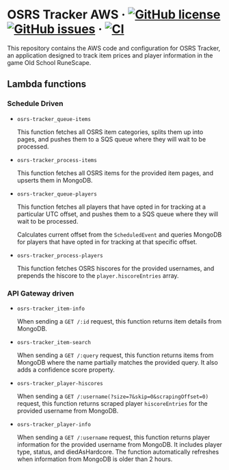 # OSRS Tracker AWS &middot; [![GitHub license](https://img.shields.io/github/license/osrs-tracker/osrs-tracker-aws.svg)](https://github.com/osrs-tracker/osrs-tracker-aws/blob/master/LICENSE) [![GitHub issues](https://img.shields.io/github/issues/osrs-tracker/osrs-tracker-aws.svg)](https://github.com/osrs-tracker/osrs-tracker-aws/issues) &middot; [![CI](https://github.com/osrs-tracker/osrs-tracker-aws/actions/workflows/main.yml/badge.svg)](https://github.com/osrs-tracker/osrs-tracker-aws/actions/workflows/main.yml)

This repository contains the AWS code and configuration for OSRS Tracker, an application designed to track item prices
and player information in the game Old School RuneScape.

## Lambda functions

### Schedule Driven

- `osrs-tracker_queue-items`

  This function fetches all OSRS item categories, splits them up into pages, and pushes them to a SQS queue where they
  will wait to be processed.

- `osrs-tracker_process-items`

  This function fetches all OSRS items for the provided item pages, and upserts them in MongoDB.

- `osrs-tracker_queue-players`

  This function fetches all players that have opted in for tracking at a particular UTC offset, and pushes them to a SQS
  queue where they will wait to be processed.

  Calculates current offset from the `ScheduledEvent` and queries MongoDB for players that have opted in for tracking at
  that specific offset.

- `osrs-tracker_process-players`

  This function fetches OSRS hiscores for the provided usernames, and prepends the hiscore to the
  `player.hiscoreEntries` array.

### API Gateway driven

- `osrs-tracker_item-info`

  When sending a `GET /:id` request, this function returns item details from MongoDB.

- `osrs-tracker_item-search`

  When sending a `GET /:query` request, this function returns items from MongoDB where the name partially matches the
  provided query. It also adds a confidence score property.

- `osrs-tracker_player-hiscores`

  When sending a `GET /:username(?size=7&skip=0&scrapingOffset=0)` request, this function returns scraped player
  `hiscoreEntries` for the provided username from MongoDB.

- `osrs-tracker_player-info`

  When sending a `GET /:username` request, this function returns player information for the provided username from
  MongoDB. It includes player type, status, and diedAsHardcore. The function automatically refreshes when information
  from MongoDB is older than 2 hours.
